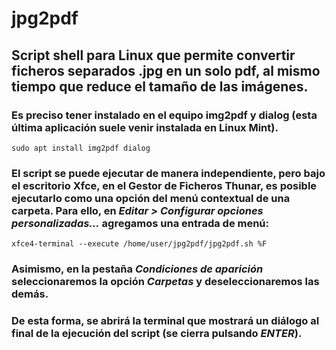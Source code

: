 # jpg2pdf

## Script shell para Linux que permite convertir ficheros separados .jpg en un solo pdf, al mismo tiempo que reduce el tamaño de las imágenes.

### Es preciso tener instalado en el equipo img2pdf y dialog (esta última aplicación suele venir instalada en Linux Mint).
```
sudo apt install img2pdf dialog
```
### El script se puede ejecutar de manera independiente, pero bajo el escritorio Xfce, en el Gestor de Ficheros Thunar, es posible ejecutarlo como una opción del menú contextual de una carpeta. Para ello, en *Editar > Configurar opciones personalizadas…* agregamos una entrada de menú:

```
xfce4-terminal --execute /home/user/jpg2pdf/jpg2pdf.sh %F
```

### Asimismo, en la pestaña *Condiciones de aparición* seleccionaremos la opción *Carpetas* y deseleccionaremos las demás.

### De esta forma, se abrirá la terminal que mostrará un diálogo al final de la ejecución del script (se cierra pulsando *ENTER*).


